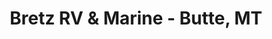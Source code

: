 ---
title: "Bretz RV & Marine - Butte, MT"
url: /butte/bretz-rv-und-marine-butte-mt/
shop: Wohnwagen
---